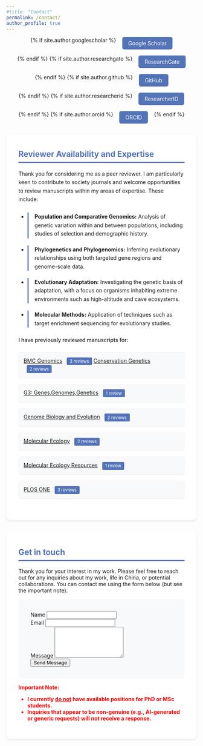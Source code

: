 ```yaml
---
#title: "Contact"
permalink: /contact/
author_profile: true
---
```


<style>
.social-links {
    list-style: none;
    padding: 0;
    display: flex;
    gap: 1rem;
    justify-content: center;
    flex-wrap: wrap;
    margin-bottom: 2em;
}

.social-link {
    display: inline-block;
    padding: 0.5rem 1rem;
    background-color: #5474B8;
    color: white;
    text-decoration: none; /* Remove underline */
    border-radius: 5px;
    transition: background-color 0.3s ease, color 0.3s ease; /* Add color transition */
    white-space: nowrap;
}

.social-link:hover {
    background-color: #405d9c;
    color: white; /* Keep text color white on hover */
    text-decoration: none; /* Ensure no underline on hover */
}

.section-card {
    padding: 2rem;
    margin-bottom: 2rem;
    background: white;
    border-radius: 10px;
    box-shadow: 0 2px 5px rgba(0,0,0,0.1);
}

.expertise-list {
    margin: 1.5rem 0;
    line-height: 1.6;
}

.expertise-list li {
    margin-bottom: 1.2rem;
    padding-left: 1rem;
    border-left: 3px solid #5474B8;
}

.journal-list {
    display: grid;
    grid-template-columns: repeat(auto-fit, minmax(250px, 1fr));
    gap: 1rem;
    margin: 1.5rem 0;
    padding: 0;
    list-style: none;
}

.journal-item {
    padding: 0.8rem;
    background: #f8f9fa;
    border-radius: 5px;
    border: 1px solid #eee;
}

.journal-count {
    display: inline-block;
    margin-left: 0.5rem;
    padding: 0.2rem 0.5rem;
    background: #5474B8;
    color: white;
    border-radius: 3px;
    font-size: 0.8em;
}    
</style>

<div class="social-links-container">
    <ul class="social-links">
        {% if site.author.googlescholar %}
        <li>
            <a href="{{ site.author.googlescholar }}" class="social-link" target="_blank" aria-label="Google Scholar">Google Scholar</a>
        </li>
        {% endif %}
        {% if site.author.researchgate %}
        <li>
            <a href="{{ site.author.researchgate }}" class="social-link" target="_blank" aria-label="ResearchGate">ResearchGate</a>
        </li>
        {% endif %}
        {% if site.author.github %}
        <li>
            <a href="https://github.com/{{ site.author.github }}" class="social-link" target="_blank" aria-label="GitHub">GitHub</a>
        </li>
        {% endif %}
        {% if site.author.researcherid %}
        <li>
            <a href="https://www.webofscience.com/wos/author/record/{{ site.author.researcherid }}" class="social-link" target="_blank" aria-label="ResearcherID">ResearcherID</a>
        </li>
        {% endif %}
        {% if site.author.orcid %}
        <li>
            <a href="{{ site.author.orcid }}" class="social-link" target="_blank" aria-label="ORCID">ORCID</a>
        </li>
        {% endif %}
    </ul>
</div>

<div class="section-card">
  <h2 style="color: #5474B8; border-bottom: 3px solid #5474B8; padding-bottom: 0.5rem; margin-top: 0.5rem;">Reviewer Availability and Expertise</h2>
    <p style="line-height: 1.6; margin-bottom: 1.5rem;">Thank you for considering me as a peer reviewer. I am particularly keen to contribute to society journals and welcome opportunities to review manuscripts within my areas of expertise. These include:</p>
    <ul class="expertise-list">
        <li><strong>Population and Comparative Genomics:</strong>  Analysis of genetic variation within and between populations, including studies of selection and demographic history.</li>
        <li><strong>Phylogenetics and Phylogenomics:</strong>  Inferring evolutionary relationships using both targeted gene regions and genome-scale data.</li>
        <li><strong>Evolutionary Adaptation:</strong> Investigating the genetic basis of adaptation, with a focus on organisms inhabiting extreme environments such as high-altitude and cave ecosystems.</li>
         <li><strong>Molecular Methods:</strong> Application of techniques such as target enrichment sequencing for evolutionary studies.</li>
    </ul>
    <p style="margin: 1.5rem 0 1rem; font-weight: 500;">I have previously reviewed manuscripts for:</p>
        <ul class="journal-list">
            <li class="journal-item">
                <a href="https://bmcgenomics.biomedcentral.com" target="_blank">BMC Genomics</a>
                <span class="journal-count">3 reviews</span>
                <a href="https://www.springer.com/journal/10592" target="_blank">Conservation Genetics</a>
                <span class="journal-count">2 reviews</span>
            </li>
            <li class="journal-item">
                <a href="https://academic.oup.com/g3journal" target="_blank">G3: Genes,Genomes,Genetics</a>
                <span class="journal-count">1 review</span>
            </li>
            <li class="journal-item">
                <a href="https://academic.oup.com/gbe" target="_blank">Genome Biology and Evolution</a>
                <span class="journal-count">2 reviews</span>
            </li>
            <li class="journal-item">
                <a href="https://onlinelibrary.wiley.com/journal/1365294x" target="_blank">Molecular Ecology</a>
                <span class="journal-count">2 reviews</span>
            </li>  
            <li class="journal-item">
                <a href="https://onlinelibrary.wiley.com/journal/17550998" target="_blank">Molecular Ecology Resources</a>
                <span class="journal-count">1 review</span>
            </li>
            <li class="journal-item">
                <a href="https://journals.plos.org/plosone/" target="_blank">PLOS ONE</a>
                <span class="journal-count">3 reviews</span>
            </li>   
        </ul>  
</div>

<div class="section-card">
  <h2 style="color: #5474B8; border-bottom: 3px solid #5474B8; padding-bottom: 0.5rem; margin-top: 0.5rem;">Get in touch</h2>
  <p>Thank you for your interest in my work. Please feel free to reach out for any inquiries about my work, life in China, or potential collaborations. You can contact me using the form below (but see the important note).</p>

  <form id="contact-form" method="post" action="https://formspree.io/f/mrgwblad" style="background: #f8f9fa; padding: 2rem; border-radius: 10px;">
    <div class="form-group">
      <label for="name">Name</label>
      <input type="text" name="name" id="name">
    </div>
    <div class="form-group">
      <label for="email">Email</label>
      <input type="email" name="email" id="email">
    </div>
    <div class="form-group">
      <label for="message">Message</label>
      <textarea name="message" id="message" rows="5"></textarea>
    </div>
    <button type="submit" class="button">Send Message</button>
  </form>

  <p style="color: red; font-weight: bold;">Important Note:</p>
    <ul style="color: red; font-weight: bold;">
      <li>I currently <span style="text-decoration: underline;">do not</span> have available positions for PhD or MSc students.</li>
      <li>Inquiries that appear to be non-genuine (e.g., AI-generated or generic requests) will not receive a response.</li>
  </ul>
</div>
